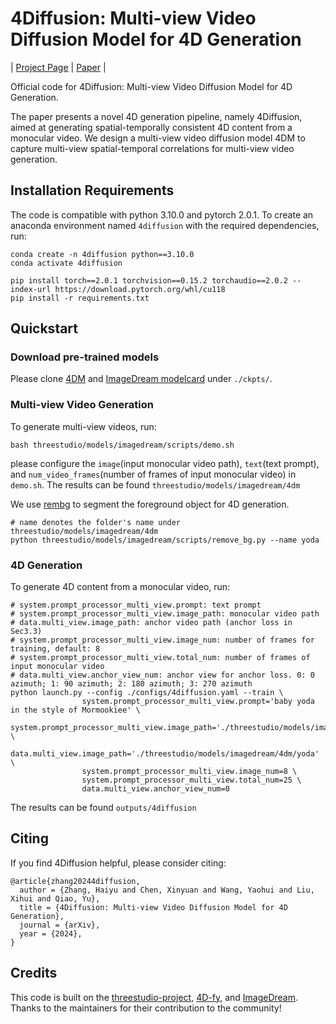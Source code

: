 # 4Diffusion: Multi-view Video Diffusion Model for 4D Generation

| [Project Page]() | [Paper]() |

Official code for 4Diffusion: Multi-view Video Diffusion Model for 4D Generation.

The paper presents a novel 4D generation pipeline, namely 4Diffusion, aimed at generating spatial-temporally consistent 4D content from a monocular video. We design a multi-view video diffusion model 4DM to capture multi-view spatial-temporal correlations for multi-view video generation.

## Installation Requirements

The code is compatible with python 3.10.0 and pytorch 2.0.1. To create an anaconda environment named `4diffusion` with the required dependencies, run:

```
conda create -n 4diffusion python==3.10.0
conda activate 4diffusion

pip install torch==2.0.1 torchvision==0.15.2 torchaudio==2.0.2 --index-url https://download.pytorch.org/whl/cu118
pip install -r requirements.txt
```


## Quickstart

### Download pre-trained models

Please clone [4DM](https://drive.google.com/drive/folders/19k3p2CfzQ6ArqpDNOy73RJeJhWfNs4i6?usp=sharing) and [ImageDream modelcard](https://huggingface.co/Peng-Wang/ImageDream/resolve/main/sd-v2.1-base-4view-ipmv.pt?download=true) under `./ckpts/`.

### Multi-view Video Generation

To generate multi-view videos, run:
```
bash threestudio/models/imagedream/scripts/demo.sh
```
please configure the `image`(input monocular video path), `text`(text prompt), and `num_video_frames`(number of frames of input monocular video) in `demo.sh`. The results can be found `threestudio/models/imagedream/4dm`

We use [rembg](https://github.com/danielgatis/rembg) to segment the foreground object for 4D generation.
```
# name denotes the folder's name under threestudio/models/imagedream/4dm
python threestudio/models/imagedream/scripts/remove_bg.py --name yoda
```


### 4D Generation

To generate 4D content from a monocular video, run:
```
# system.prompt_processor_multi_view.prompt: text prompt
# system.prompt_processor_multi_view.image_path: monocular video path
# data.multi_view.image_path: anchor video path (anchor loss in Sec3.3)
# system.prompt_processor_multi_view.image_num: number of frames for training, default: 8
# system.prompt_processor_multi_view.total_num: number of frames of input monocular video
# data.multi_view.anchor_view_num: anchor view for anchor loss. 0: 0 azimuth; 1: 90 azimuth; 2: 180 azimuth; 3: 270 azimuth
python launch.py --config ./configs/4diffusion.yaml --train \ 
                system.prompt_processor_multi_view.prompt='baby yoda in the style of Mormookiee' \
                system.prompt_processor_multi_view.image_path='./threestudio/models/imagedream/assets/yoda/0_rgba.png' \
                data.multi_view.image_path='./threestudio/models/imagedream/4dm/yoda' \
                system.prompt_processor_multi_view.image_num=8 \
                system.prompt_processor_multi_view.total_num=25 \
                data.multi_view.anchor_view_num=0
```
The results can be found `outputs/4diffusion`


## Citing

If you find 4Diffusion helpful, please consider citing:

```
@article{zhang20244diffusion,
  author = {Zhang, Haiyu and Chen, Xinyuan and Wang, Yaohui and Liu, Xihui and Qiao, Yu},
  title = {4Diffusion: Multi-view Video Diffusion Model for 4D Generation},
  journal = {arXiv},
  year = {2024},
}
```

## Credits

This code is built on the [threestudio-project](https://github.com/threestudio-project/threestudio), [4D-fy](https://github.com/sherwinbahmani/4dfy), and [ImageDream](https://github.com/bytedance/ImageDream). Thanks to the maintainers for their contribution to the community!
